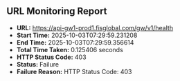 ## URL Monitoring Report

- **URL:** https://api-gw1-prod1.fisglobal.com/gw/v1/health
- **Start Time:** 2025-10-03T07:29:59.231208
- **End Time:** 2025-10-03T07:29:59.356614
- **Total Time Taken:** 0.125406 seconds
- **HTTP Status Code:** 403
- **Status:** Failure
- **Failure Reason:** HTTP Status Code: 403
